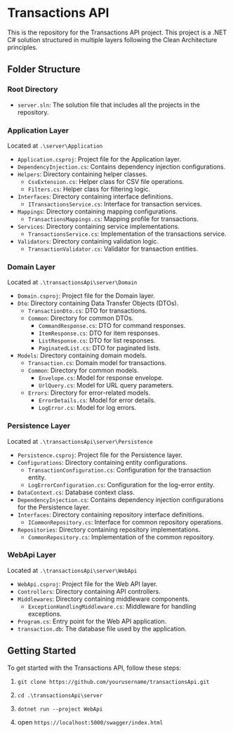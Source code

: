 # Transactions API

This is the repository for the Transactions API project. This project is a .NET C# solution structured in multiple layers following the Clean Architecture principles.

## Folder Structure

### Root Directory

- `server.sln`: The solution file that includes all the projects in the repository.

### Application Layer

Located at `.\server\Application`

- `Application.csproj`: Project file for the Application layer.
- `DependencyInjection.cs`: Contains dependency injection configurations.
- `Helpers`: Directory containing helper classes.
  - `CsvExtension.cs`: Helper class for CSV file operations.
  - `Filters.cs`: Helper class for filtering logic.
- `Interfaces`: Directory containing interface definitions.
  - `ITransactionsService.cs`: Interface for transaction services.
- `Mappings`: Directory containing mapping configurations.
  - `TransactionsMappings.cs`: Mapping profile for transactions.
- `Services`: Directory containing service implementations.
  - `TransactionsService.cs`: Implementation of the transactions service.
- `Validators`: Directory containing validation logic.
  - `TransactionValidator.cs`: Validator for transaction entities.

### Domain Layer

Located at `.\transactionsApi\server\Domain`

- `Domain.csproj`: Project file for the Domain layer.
- `Dto`: Directory containing Data Transfer Objects (DTOs).
  - `TransactionDto.cs`: DTO for transactions.
  - `Common`: Directory for common DTOs.
    - `CommandResponse.cs`: DTO for command responses.
    - `ItemResponse.cs`: DTO for item responses.
    - `ListResponse.cs`: DTO for list responses.
    - `PaginatedList.cs`: DTO for paginated lists.
- `Models`: Directory containing domain models.
  - `Transaction.cs`: Domain model for transactions.
  - `Common`: Directory for common models.
    - `Envelope.cs`: Model for response envelope.
    - `UrlQuery.cs`: Model for URL query parameters.
  - `Errors`: Directory for error-related models.
    - `ErrorDetails.cs`: Model for error details.
    - `LogError.cs`: Model for log errors.

### Persistence Layer

Located at `.\transactionsApi\server\Persistence`

- `Persistence.csproj`: Project file for the Persistence layer.
- `Configurations`: Directory containing entity configurations.
  - `TransactionConfiguration.cs`: Configuration for the transaction entity.
  - `LogErrorConfiguration.cs`: Configuration for the log-error entity.
- `DataContext.cs`: Database context class.
- `DependencyInjection.cs`: Contains dependency injection configurations for the Persistence layer.
- `Interfaces`: Directory containing repository interface definitions.
  - `ICommonRepository.cs`: Interface for common repository operations.
- `Repositories`: Directory containing repository implementations.
  - `CommonRepository.cs`: Implementation of the common repository.

### WebApi Layer

Located at `.\transactionsApi\server\WebApi`

- `WebApi.csproj`: Project file for the Web API layer.
- `Controllers`: Directory containing API controllers.
- `Middlewares`: Directory containing middleware components.
  - `ExceptionHandlingMiddleware.cs`: Middleware for handling exceptions.
- `Program.cs`: Entry point for the Web API application.
- `transaction.db`: The database file used by the application.

## Getting Started

To get started with the Transactions API, follow these steps:

1. ```git clone https://github.com/yourusername/transactionsApi.git```

2. ```cd .\transactionsApi\server```

3. ```dotnet run --project WebApi```

4. open ```https://localhost:5000/swagger/index.html```
